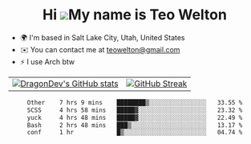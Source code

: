 <div align="center">
  
# Hi ![](https://user-images.githubusercontent.com/18350557/176309783-0785949b-9127-417c-8b55-ab5a4333674e.gif)My name is Teo Welton
</div>

*   🌍  I'm based in Salt Lake City, Utah, United States
*   ✉️  You can contact me at [teowelton@gmail.com](mailto:teowelton@gmail.com)
*   ⚡  I use Arch btw

<div align="center">

|||
|:-------------------------:|:-------------------------:|
| [![DragonDev's GitHub stats](https://github-readme-stats.vercel.app/api?username=DragonDev07&bg_color=1e1e2e&text_color=cdd6f4&icon_color=cba6f7&title_color=94e2d5)](https://github.com/DragonDev07) | [![GitHub Streak](https://streak-stats.demolab.com?user=DragonDev07&theme=catppuccin-mocha)](https://git.io/streak-stats) |

<!--START_SECTION:waka-->

```txt
Other    7 hrs 9 mins    ████████▒░░░░░░░░░░░░░░░░   33.55 %
SCSS     4 hrs 58 mins   █████▓░░░░░░░░░░░░░░░░░░░   23.32 %
yuck     4 hrs 48 mins   █████▓░░░░░░░░░░░░░░░░░░░   22.49 %
Bash     2 hrs 48 mins   ███▒░░░░░░░░░░░░░░░░░░░░░   13.17 %
conf     1 hr            █▒░░░░░░░░░░░░░░░░░░░░░░░   04.74 %
```

<!--END_SECTION:waka-->

</div>
